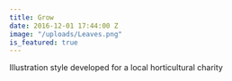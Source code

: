 ```yaml
---
title: Grow
date: 2016-12-01 17:44:00 Z
image: "/uploads/Leaves.png"
is_featured: true
---
```


Illustration style developed for a local horticultural charity